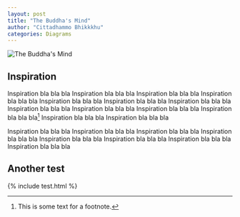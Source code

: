 ```yaml
---
layout: post
title: "The Buddha's Mind"
author: "Cittadhammo Bhikkkhu"
categories: Diagrams
---
```


<head>
    <link rel="stylesheet" href="http://cdn.leafletjs.com/leaflet-0.7.3/leaflet.css"></script>
    <style>
    #image-map {
      width: 100%;
      height: 300px;
      border: 1px solid #ccc;
      margin-bottom: 10px;
    }
    </style>
  </head>


![The Buddha's Mind](/assets/images/T4.png)


## Inspiration

Inspiration bla bla bla 
Inspiration bla bla bla 
Inspiration bla bla bla 
Inspiration bla bla bla 
Inspiration bla bla bla 
Inspiration bla bla bla 
Inspiration bla bla bla 
Inspiration bla bla bla 
Inspiration bla bla bla 
Inspiration bla bla bla 
Inspiration bla bla bla[^1]
Inspiration bla bla bla 
Inspiration bla bla bla 


Inspiration bla bla bla 
Inspiration bla bla bla 
Inspiration bla bla bla 
Inspiration bla bla bla 
Inspiration bla bla bla 
Inspiration bla bla bla 
Inspiration bla bla bla 
Inspiration bla bla bla 

## Another test

{% include test.html %}



[^1]: This is some text for a footnote.

